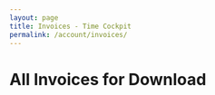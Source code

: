 ```yaml
---
layout: page
title: Invoices - Time Cockpit
permalink: /account/invoices/
---
```


<function name="TimeCockpit.Security.AuthenticationRequired.Functions.EnsureIsAdmin" /><h1>All Invoices for Download</h1><function name="Composite.AspNet.LoadUserControl">
  <param name="Path" value="~/Frontend/Custom/Web/Forms/Controls/Invoices.ascx" />
</function>